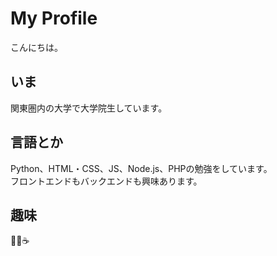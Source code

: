 # My Profile
こんにちは。

## いま
関東圏内の大学で大学院生しています。

## 言語とか
Python、HTML・CSS、JS、Node.js、PHPの勉強をしています。<br>
フロントエンドもバックエンドも興味あります。

## 趣味
🎸🏃☕


<!---
FreReRiku/FreReRiku is a ✨ special ✨ repository because its `README.md` (this file) appears on your GitHub profile.
You can click the Preview link to take a look at your changes.
--->
